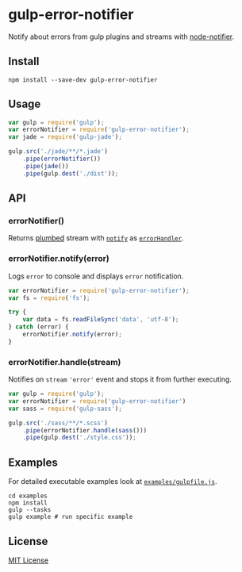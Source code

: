 # gulp-error-notifier
Notify about errors from gulp plugins and streams with [node-notifier](https://github.com/mikaelbr/node-notifier).

## Install
```shell
npm install --save-dev gulp-error-notifier
```

## Usage
```javascript
var gulp = require('gulp');
var errorNotifier = require('gulp-error-notifier');
var jade = require('gulp-jade');

gulp.src('./jade/**/*.jade')
	.pipe(errorNotifier())
	.pipe(jade())
	.pipe(gulp.dest('./dist'));
```

## API

###  errorNotifier()
Returns [plumbed](https://github.com/floatdrop/gulp-plumber) stream with [`notify`](#errornotifiernotifyerror) as [`errorHandler`](https://github.com/floatdrop/gulp-plumber#optionserrorhandler).

### errorNotifier.notify(error)
Logs `error` to console and displays `error` notification.
```javascript
var errorNotifier = require('gulp-error-notifier');
var fs = require('fs');

try {
	var data = fs.readFileSync('data', 'utf-8');
} catch (error) {
	errorNotifier.notify(error);
}
```

### errorNotifier.handle(stream)
Notifies on `stream` `'error'` event and stops it from further executing.
```javascript
var gulp = require('gulp');
var errorNotifier = require('gulp-error-notifier')
var sass = require('gulp-sass');

gulp.src('./sass/**/*.scss')
	.pipe(errorNotifier.handle(sass()))
	.pipe(gulp.dest('./style.css'));
```
## Examples
For detailed executable examples look at  [`examples/gulpfile.js`](https://github.com/feradjs/gulp-error-notifier/blob/master/examples/gulpfile.js).
```shell
cd examples
npm install
gulp --tasks
gulp example # run specific example
```

## License
[MIT License](https://en.wikipedia.org/wiki/MIT_License)
